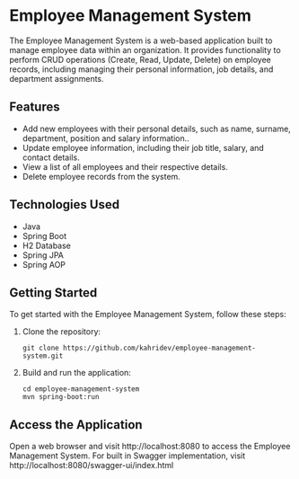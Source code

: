 # Employee Management System

The Employee Management System is a web-based application built to manage employee data within an organization. It provides functionality to perform CRUD operations (Create, Read, Update, Delete) on employee records, including managing their personal information, job details, and department assignments.

## Features

- Add new employees with their personal details, such as name, surname, department, position and salary information..
- Update employee information, including their job title, salary, and contact details.
- View a list of all employees and their respective details.
- Delete employee records from the system.

## Technologies Used

- Java
- Spring Boot
- H2 Database
- Spring JPA
- Spring AOP

## Getting Started

To get started with the Employee Management System, follow these steps:

1. Clone the repository:

   ```shell
   git clone https://github.com/kahridev/employee-management-system.git

2. Build and run the application:

   ```shell
   cd employee-management-system
   mvn spring-boot:run

## Access the Application

Open a web browser and visit http://localhost:8080 to access the Employee Management System. 
For built in Swagger implementation, visit http://localhost:8080/swagger-ui/index.html


